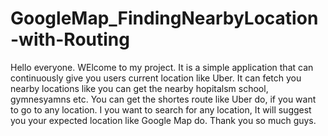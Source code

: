 # GoogleMap_FindingNearbyLocation-with-Routing
Hello everyone. WElcome to my project. 
It is a simple application that can continuously give you users current location like Uber. 
It can fetch you nearby locations like you can get the nearby hopitalsm school, gymnesyamns etc.
You can get the shortes route like Uber do, if you want to go to any location.
I you want to search for any location, It will suggest you your expected location like Google Map do.
Thank you so much guys.
